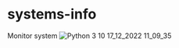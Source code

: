# systems-info
Monitor system
![Python 3 10 17_12_2022 11_09_35](https://user-images.githubusercontent.com/95884098/208236799-43c4c70f-c7fb-4ad4-9eea-a850db682a95.png)
